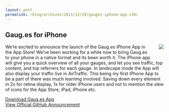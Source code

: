 ```yaml
---
layout: post
permalink: /blog/archives/2011/12/19/gauges-iphone-app-v10/
---
```


<div class="article-header">
</div>

<article>
	<h1>Gaug.es for iPhone</h1>
	<p><img src="/assets/4eefad32dabe9d336000465c/gauges256.png" style="display: inline; float: right; margin-left: 20px; margin-bottom: 20px;"> We&#8217;re excited to announce the launch of the Gaug.es iPhone App in the App Store! We&#8217;ve been working for a while now to bring Gaug.es to your phone in a native format and its been worth it. The iPhone app will give you a quick overview of all your gauges, and let you see traffic, top content, and top referrers for each gauge. In landscape mode the App will also display your traffic live in AirTraffic. This being my first iPhone App to be a part of there was much learning involved. Saving down every element in 2x for retina display, 1x for older iPhone users and not to mention the slew of icons for the App Store, iPad, iPhone etc.</p>
	<p><a href="http://itunes.apple.com/us/app/path/id489270805?mt=8">Download Gaug.es App</a><br />
	<a href="https://github.com/blog/1012-gaug-es-for-iphone">View Official GitHub Announcement</a></p>

</article>